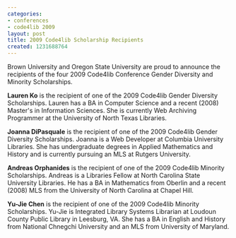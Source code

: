 ```yaml
---
categories:
- conferences
- code4lib 2009
layout: post
title: 2009 Code4lib Scholarship Recipients
created: 1231688764
---
```

Brown University and Oregon State University are proud to announce the recipients of the four 2009 Code4lib Conference Gender Diversity and Minority Scholarships.

<!--break-->

<strong>Lauren Ko</strong> is the recipient of one of the 2009 Code4lib Gender Diversity Scholarships.  Lauren has a BA in Computer Science and a recent (2008) Master's in Information Sciences.  She is currently Web Archiving Programmer at the University of North Texas Libraries. 

<strong>Joanna DiPasquale</strong> is the recipient of one of the 2009 Code4lib Gender Diversity Scholarships. Joanna is a Web Developer at Columbia University Libraries.  She has undergraduate degrees in Applied Mathematics and History and is currently pursuing an MLS at Rutgers University.

<strong>Andreas Orphanides</strong> is the recipient of one of the 2009 Code4lib Minority Scholarships. Andreas is a Libraries Fellow at North Carolina State University Libraries. He has a BA in Mathematics from Oberlin and a recent (2008) MLS from the University of North Carolina at Chapel Hill.

<strong>Yu-Jie Chen</strong> is the recipient of one of the 2009 Code4lib Minority Scholarships.  Yu-Jie is Integrated Library Systems Librarian at Loudoun County Public Library in Leesburg, VA. She has a BA in English and History from National Chnegchi University and an MLS from University of Maryland.
